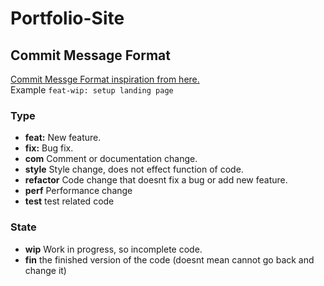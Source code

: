 # Portfolio-Site

## Commit Message Format
[Commit Messge Format inspiration from here.](https://gist.github.com/develar/273e2eb938792cf5f86451fbac2bcd51)  
Example `feat-wip: setup landing page`
### Type
- **feat:** New feature.
- **fix:** Bug fix.
- **com** Comment or documentation change.
- **style** Style change, does not effect function of code.
- **refactor** Code change that doesnt fix a bug or add new feature.
- **perf** Performance change
- **test** test related code
  
### State
- **wip** Work in progress, so incomplete code.
- **fin** the finished version of the code (doesnt mean cannot go back and change it)
